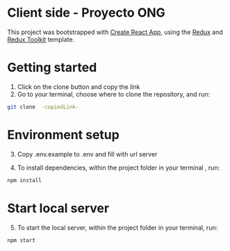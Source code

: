 # Client side - Proyecto ONG

This project was bootstrapped with [Create React App](https://github.com/facebook/create-react-app), using the [Redux](https://redux.js.org/) and [Redux Toolkit](https://redux-toolkit.js.org/) template.

# Getting started

1. Click on the clone button and copy the link
2. Go to your terminal, choose where to clone the repository, and run:

```bash
git clone  -copiedLink-
```

# Environment setup

3. Copy .env.example to .env and fill with url server

4. To install dependencies, within the project folder in your terminal , run:

```bash
npm install
```

# Start local server

5. To start the local server, within the project folder in your terminal, run:

```bash
npm start
```
